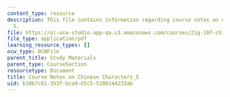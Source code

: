 ```yaml
---
content_type: resource
description: This file contains information regarding course notes on chines characters
  5.
file: https://ol-ocw-studio-app-qa.s3.amazonaws.com/courses/21g-107-chinese-i-streamlined-fall-2014/b30b7c81353fbca965c55180144233ab_MIT21G_107F14_CourseNote_5.pdf
file_type: application/pdf
learning_resource_types: []
ocw_type: OCWFile
parent_title: Study Materials
parent_type: CourseSection
resourcetype: Document
title: Course Notes on Chinese Characters_5
uid: b30b7c81-353f-bca9-65c5-5180144233ab
---
```

